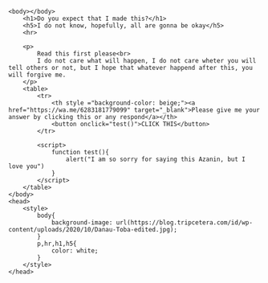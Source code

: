 
<html lang="en">
    <head>
        <meta charset="UTF-8">
        <meta name="viewport" content="width=device-width, initial-scale=1.0">
        <title>Guess what</title>
    </head>

    <body></body>
        <h1>Do you expect that I made this?</h1>
        <h5>I do not know, hopefully, all are gonna be okay</h5>
        <hr>

        <p>
            Read this first please<br>
            I do not care what will happen, I do not care wheter you will tell others or not, but I hope that whatever happend after this, you will forgive me.
        </p>
        <table>
            <tr>
                <th style ="background-color: beige;"><a href="https://wa.me/6283181779099" target="_blank">Please give me your answer by clicking this or any respond</a></th>
                <button onclick="test()">CLICK THIS</button>
            </tr>

            <script>
                function test(){
                    alert("I am so sorry for saying this Azanin, but I love you")
                }
            </script>
        </table>
    </body>
    <head>
        <style>
            body{
                background-image: url(https://blog.tripcetera.com/id/wp-content/uploads/2020/10/Danau-Toba-edited.jpg);
            }
            p,hr,h1,h5{
                color: white;
            }
        </style>
    </head>

</html>
